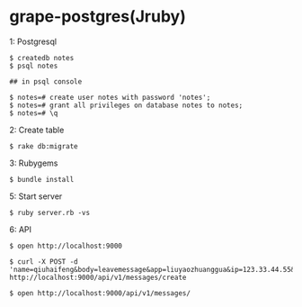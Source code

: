 grape-postgres(Jruby)
=========================

1: Postgresql

	$ createdb notes
	$ psql notes

	## in psql console

	$ notes=# create user notes with password 'notes';
	$ notes=# grant all privileges on database notes to notes;
	$ notes=# \q

2: Create table

	$ rake db:migrate

3: Rubygems

	$ bundle install

5: Start server

	$ ruby server.rb -vs
	
6: API

	$ open http://localhost:9000

	$ curl -X POST -d 'name=qiuhaifeng&body=leavemessage&app=liuyaozhuanggua&ip=123.33.44.55&email=eiffelqiu@qq.com' http://localhost:9000/api/v1/messages/create 

	$ open http://localhost:9000/api/v1/messages/

